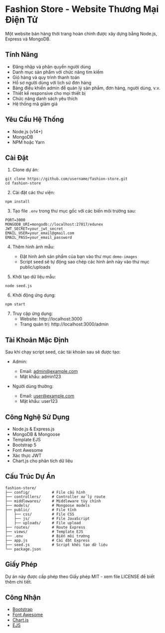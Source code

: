 # Fashion Store - Website Thương Mại Điện Tử

Một website bán hàng thời trang hoàn chỉnh được xây dựng bằng Node.js, Express và MongoDB.

## Tính Năng

- Đăng nhập và phân quyền người dùng
- Danh mục sản phẩm với chức năng tìm kiếm
- Giỏ hàng và quy trình thanh toán
- Hồ sơ người dùng với lịch sử đơn hàng
- Bảng điều khiển admin để quản lý sản phẩm, đơn hàng, người dùng, v.v.
- Thiết kế responsive cho mọi thiết bị
- Chức năng danh sách yêu thích
- Hệ thống mã giảm giá

## Yêu Cầu Hệ Thống

- Node.js (v14+)
- MongoDB
- NPM hoặc Yarn

## Cài Đặt

1. Clone dự án:
```
git clone https://github.com/username/fashion-store.git
cd fashion-store
```

2. Cài đặt các thư viện:
```
npm install
```

3. Tạo file `.env` trong thư mục gốc với các biến môi trường sau:
```
PORT=3000
MONGODB_URI=mongodb://localhost:27017/edunex
JWT_SECRET=your_jwt_secret
EMAIL_USER=your_email@gmail.com
EMAIL_PASS=your_email_password
```

4. Thêm hình ảnh mẫu:
   - Đặt hình ảnh sản phẩm của bạn vào thư mục `demo-images`
   - Script seed sẽ tự động sao chép các hình ảnh này vào thư mục public/uploads

5. Khởi tạo dữ liệu mẫu:
```
node seed.js
```

6. Khởi động ứng dụng:
```
npm start
```

7. Truy cập ứng dụng:
   - Website: http://localhost:3000
   - Trang quản trị: http://localhost:3000/admin

## Tài Khoản Mặc Định

Sau khi chạy script seed, các tài khoản sau sẽ được tạo:

- Admin:
  - Email: admin@example.com
  - Mật khẩu: admin123

- Người dùng thường:
  - Email: user@example.com
  - Mật khẩu: user123

## Công Nghệ Sử Dụng

- Node.js & Express.js
- MongoDB & Mongoose
- Template EJS
- Bootstrap 5
- Font Awesome
- Xác thực JWT
- Chart.js cho phân tích dữ liệu

## Cấu Trúc Dự Án

```
fashion-store/
├── config/          # File cấu hình
├── controllers/     # Controller xử lý route
├── middlewares/     # Middleware tùy chỉnh
├── models/          # Mongoose models
├── public/          # File tĩnh
│   ├── css/         # File CSS
│   ├── js/          # File JavaScript
│   ├── uploads/     # File upload
├── routes/          # Route Express
├── views/           # Template EJS
├── .env             # Biến môi trường
├── app.js           # Cài đặt Express
├── seed.js          # Script khởi tạo dữ liệu
└── package.json
```

## Giấy Phép

Dự án này được cấp phép theo Giấy phép MIT - xem file LICENSE để biết thêm chi tiết.

## Công Nhận

- [Bootstrap](https://getbootstrap.com/)
- [Font Awesome](https://fontawesome.com/)
- [Chart.js](https://www.chartjs.org/)
- [EJS](https://ejs.co/) 